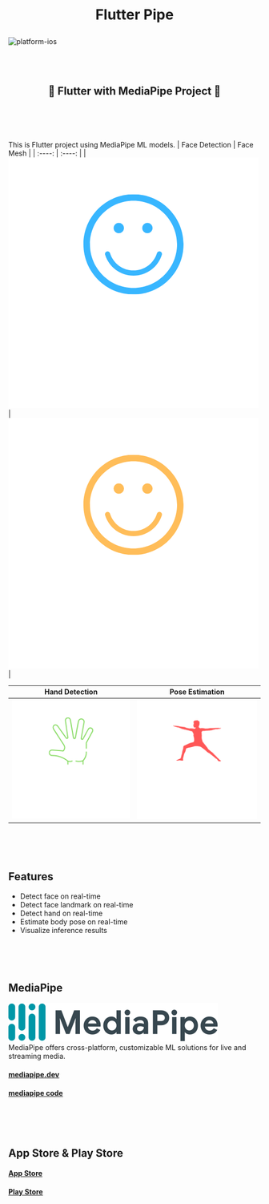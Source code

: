 # <p align="center"> Flutter Pipe </p>

![platform-ios](https://img.shields.io/badge/platform-ios%20%7C%20android-lightgrey)

<br>
<br>

## <p align="center"> 🌟 Flutter with MediaPipe Project 🌟 </p>
<br>
<br>
<br>

This is Flutter project using MediaPipe ML models.
| Face Detection | Face Mesh |
| :----: | :----: |
| <img src="assets/images/smile_blue.png"> | <img src="assets/images/smile_yellow.png"> |

| Hand Detection | Pose Estimation |
| :----: | :----: |
| <img src="assets/images/hand_green.png"> | <img src="assets/images/pose_red.png"> |

<br>
<br>
<br>

## Features

- Detect face on real-time
- Detect face landmark on real-time
- Detect hand on real-time
- Estimate body pose on real-time
- Visualize inference results


<br>
<br>
<br>


## MediaPipe

![mediapipe](assets/images/mediapipe.png)
<br>
MediaPipe offers cross-platform, customizable ML solutions for live and streaming media.
#### [mediapipe.dev](https://mediapipe.dev/)
#### [mediapipe code](https://github.com/google/mediapipe)


<br>
<br>
<br>

## App Store & Play Store


#### [App Store](https://apps.apple.com/us/app/flutter-pipe/id1583450010)
#### [Play Store](https://github.com/JaeHeee/FlutterWithMediaPipe)
